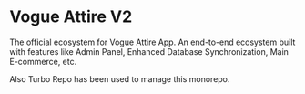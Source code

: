 # Vogue Attire V2

The official ecosystem for Vogue Attire App. An end-to-end ecosystem built with features like Admin Panel, Enhanced Database Synchronization, Main E-commerce, etc.

Also Turbo Repo has been used to manage this monorepo.
